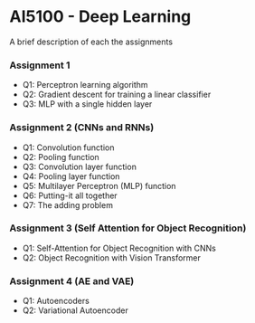 # AI5100 - Deep Learning
A brief description of each the assignments


### Assignment 1
- Q1: Perceptron learning algorithm
- Q2: Gradient descent for training a linear classifier
- Q3: MLP with a single hidden layer


### Assignment 2 (CNNs and RNNs)
- Q1: Convolution function
- Q2: Pooling function
- Q3: Convolution layer function
- Q4: Pooling layer function
- Q5: Multilayer Perceptron (MLP) function
- Q6: Putting-it all together
- Q7: The adding problem


### Assignment 3 (Self Attention for Object Recognition)
- Q1: Self-Attention for Object Recognition with CNNs
- Q2: Object Recognition with Vision Transformer


### Assignment 4 (AE and VAE)
- Q1: Autoencoders
- Q2: Variational Autoencoder  
